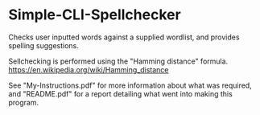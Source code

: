 # Simple-CLI-Spellchecker

Checks user inputted words against a supplied wordlist, and provides spelling suggestions. 

Sellchecking is performed using the "Hamming distance" formula.
https://en.wikipedia.org/wiki/Hamming_distance

See "My-Instructions.pdf" for more information about what was required, and "README.pdf" for a report detailing what went into making this program.
